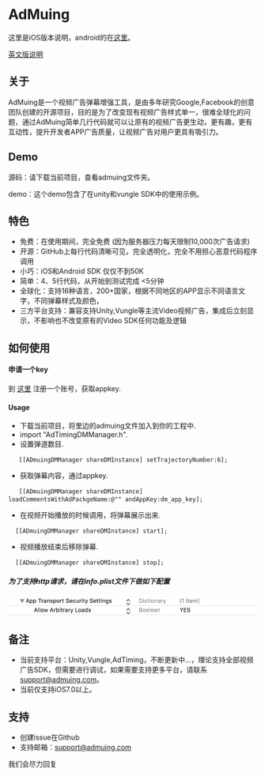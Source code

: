 # AdMuing

这里是iOS版本说明，android的在[这里](https://github.com/admuing/admuing-android)。

[英文版说明](admuing-iOS/README.md)

## 关于

AdMuing是一个视频广告弹幕增强工具，是由多年研究Google,Facebook的创意团队创建的开源项目，目的是为了改变现有视频广告样式单一，很难全球化的问题，通过AdMuing简单几行代码就可以让原有的视频广告更生动，更有趣，更有互动性，提升开发者APP广告质量，让视频广告对用户更具有吸引力。

## Demo 

源码：请下载当前项目，查看admuing文件夹。

demo：这个demo包含了在unity和vungle SDK中的使用示例。

## 特色

* 免费：在使用期间，完全免费 (因为服务器压力每天限制10,000次广告请求)
* 开源：GitHub上每行代码清晰可见，完全透明化，完全不用担心恶意代码程序调用
* 小巧：iOS和Android SDK 仅仅不到50K
* 简单：4、5行代码，从开始到测试完成 <5分钟
* 全球化：支持16种语言，200+国家，根据不同地区的APP显示不同语言文字，不同弹幕样式及颜色，
* 三方平台支持：兼容支持Unity,Vungle等主流Video视频广告，集成后立刻显示，不影响也不改变原有的Video SDK任何功能及逻辑


## 如何使用

#### 申请一个key

到 [这里](http://register.admuing.com/) 注册一个账号，获取appkey.


#### Usage

* 下载当前项目，将里边的admuing文件加入到你的工程中.
* import "AdTimingDMManager.h".
* 设置弹道数目.

 ```
    [[ADmuingDMManager shareDMInstance] setTrajectoryNumber:6];
 ```
 
* 获取弹幕内容，通过appkey.
 
 ```
    [[ADmuingDMManager shareDMInstance] loadCommentsWithAdPackgeName:@"" andAppKey:dm_app_key];
 ```

* 在视频开始播放的时候调用，将弹幕展示出来.

 ```
   [[ADmuingDMManager shareDMInstance] start];
 ```
 
* 视频播放结束后移除弹幕.

 ```
   [[ADmuingDMManager shareDMInstance] stop];
 ```

##### 为了支持http请求，请在info.plist文件下做如下配置

   ![img](IMG/ats.png)

## 备注

* 当前支持平台：Unity,Vungle,AdTiming，不断更新中...，理论支持全部视频广告SDK，但需要进行调试，如果需要支持更多平台，请联系<font color=red>support@admuing.com</font>。
* 当前仅支持iOS7.0以上。

## 支持

* 创建issue在Github
* 支持邮箱：support@admuing.com

我们会尽力回复